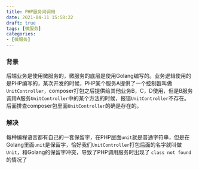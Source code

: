 ```yaml
---
title: PHP服务间调用
date: 2021-04-11 15:58:22
draft: true
tags: [微服务]
categories:
- [微服务]
---
```


### 背景
    
后端业务是使用微服务的，微服务的底层是使用Golang编写的。业务逻辑使用的是PHP编写的，某次开发的时候，PHP某个服务A提供了一个控制器叫做`UnitController`，composer打包之后提供给其他业务B，C，D使用，但是B服务调用A服务`UnitController`中的某个方法的时候，报错`UnitController`不存在。后面排查composer包里面`UnitController`的确是存在的。

### 解决
每种编程语言都有自己的一套保留字，在PHP层面`unit`就是普通字符串，但是在Golang里面`unit`是保留字，恰好我们`UnitController`打包后面的名字就叫做`Unit`，和Golang的保留字冲突，导致了PHP调用服务时出现了 `class not found`的情况了
